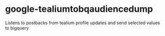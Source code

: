# google-tealiumtobqaudiencedump

Listens to postbacks from tealium profile updates and send selected values to bigquery
